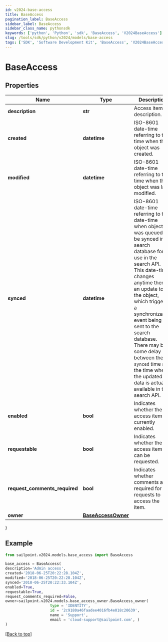 ```yaml
---
id: v2024-base-access
title: BaseAccess
pagination_label: BaseAccess
sidebar_label: BaseAccess
sidebar_class_name: pythonsdk
keywords: ['python', 'Python', 'sdk', 'BaseAccess', 'V2024BaseAccess'] 
slug: /tools/sdk/python/v2024/models/base-access
tags: ['SDK', 'Software Development Kit', 'BaseAccess', 'V2024BaseAccess']
---
```


# BaseAccess


## Properties

Name | Type | Description | Notes
------------ | ------------- | ------------- | -------------
**description** | **str** | Access item's description. | [optional] 
**created** | **datetime** | ISO-8601 date-time referring to the time when the object was created. | [optional] 
**modified** | **datetime** | ISO-8601 date-time referring to the time when the object was last modified. | [optional] 
**synced** | **datetime** | ISO-8601 date-time referring to the date-time when object was queued to be synced into search database for use in the search API.   This date-time changes anytime there is an update to the object, which triggers a synchronization event being sent to the search database.  There may be some delay between the `synced` time and the time when the updated data is actually available in the search API.  | [optional] 
**enabled** | **bool** | Indicates whether the access item is currently enabled. | [optional] [default to False]
**requestable** | **bool** | Indicates whether the access item can be requested. | [optional] [default to True]
**request_comments_required** | **bool** | Indicates whether comments are required for requests to access the item. | [optional] [default to False]
**owner** | [**BaseAccessOwner**](base-access-owner) |  | [optional] 
}

## Example

```python
from sailpoint.v2024.models.base_access import BaseAccess

base_access = BaseAccess(
description='Admin access',
created='2018-06-25T20:22:28.104Z',
modified='2018-06-25T20:22:28.104Z',
synced='2018-06-25T20:22:33.104Z',
enabled=True,
requestable=True,
request_comments_required=False,
owner=sailpoint.v2024.models.base_access_owner.BaseAccess_owner(
                    type = 'IDENTITY', 
                    id = '2c9180a46faadee4016fb4e018c20639', 
                    name = 'Support', 
                    email = 'cloud-support@sailpoint.com', )
)

```
[[Back to top]](#) 


